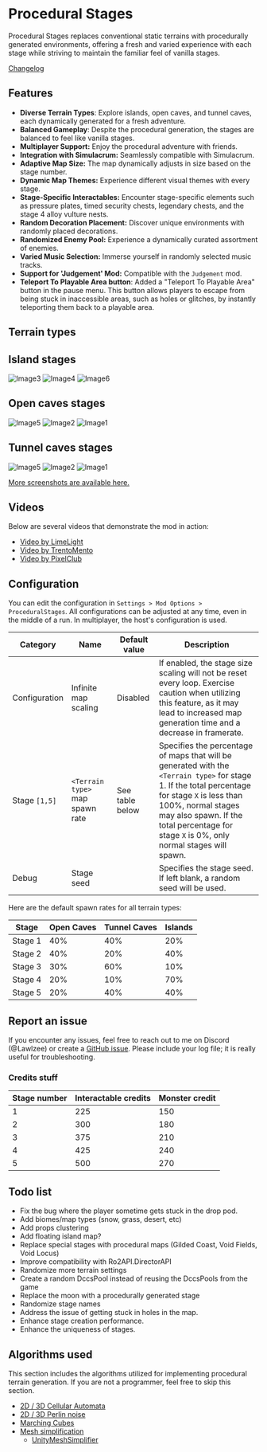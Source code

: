 # Procedural Stages

Procedural Stages replaces conventional static terrains with procedurally generated environments, offering a fresh and varied experience with each stage while striving to maintain the familiar feel of vanilla stages.

[Changelog](https://thunderstore.io/package/Lawlzee/ProceduralStages/changelog/)

## Features

- **Diverse Terrain Types**: Explore islands, open caves, and tunnel caves, each dynamically generated for a fresh adventure.
- **Balanced Gameplay**: Despite the procedural generation, the stages are balanced to feel like vanilla stages.
- **Multiplayer Support:** Enjoy the procedural adventure with friends.
- **Integration with Simulacrum:** Seamlessly compatible with Simulacrum.
- **Adaptive Map Size:** The map dynamically adjusts in size based on the stage number.
- **Dynamic Map Themes:** Experience different visual themes with every stage.
- **Stage-Specific Interactables:** Encounter stage-specific elements such as pressure plates, timed security chests, legendary chests, and the stage 4 alloy vulture nests.
- **Random Decoration Placement:** Discover unique environments with randomly placed decorations.
- **Randomized Enemy Pool:** Experience a dynamically curated assortment of enemies.
- **Varied Music Selection:** Immerse yourself in randomly selected music tracks.
- **Support for 'Judgement' Mod:** Compatible with the `Judgement` mod.
- **Teleport To Playable Area button**: Added a "Teleport To Playable Area" button in the pause menu. This button allows players to escape from being stuck in inaccessible areas, such as holes or glitches, by instantly teleporting them back to a playable area.

## Terrain types

## Island stages

![Image3](https://raw.githubusercontent.com/Lawlzee/UnityMapGenerator/master/Mod/Images/1.7/Image5.png)
![Image4](https://raw.githubusercontent.com/Lawlzee/UnityMapGenerator/master/Mod/Images/1.7.1/Image5.png)
![Image6](https://raw.githubusercontent.com/Lawlzee/UnityMapGenerator/master/Mod/Images/1.7/Image3.png)

## Open caves stages

![Image5](https://raw.githubusercontent.com/Lawlzee/UnityMapGenerator/master/Mod/Images/1.8/Image4.png)
![Image2](https://raw.githubusercontent.com/Lawlzee/UnityMapGenerator/master/Mod/Images/1.5/Image2.png)
![Image1](https://raw.githubusercontent.com/Lawlzee/UnityMapGenerator/master/Mod/Images/1.5/Image3.png)

## Tunnel caves stages

![Image5](https://raw.githubusercontent.com/Lawlzee/UnityMapGenerator/master/Mod/Images/1.9/Image5.png)
![Image2](https://raw.githubusercontent.com/Lawlzee/UnityMapGenerator/master/Mod/Images/1.9/Image7.png)
![Image1](https://raw.githubusercontent.com/Lawlzee/UnityMapGenerator/master/Mod/Images/1.9/Image9.png)

[More screenshots are available here.](https://github.com/Lawlzee/UnityMapGenerator/tree/master/Mod/Images)

## Videos

Below are several videos that demonstrate the mod in action:
- [Video by LimeLight](https://www.youtube.com/watch?v=CDH7QYtNGvc&lc=UgziI767yJ6zojgI77R4AaABAg)
- [Video by TrentoMento](https://www.youtube.com/watch?v=5wyeGS0PbeU)
- [Video by PixelClub](https://www.youtube.com/watch?v=dBWXATNUGjY)


## Configuration

You can edit the configuration in `Settings > Mod Options > ProceduralStages`. All configurations can be adjusted at any time, even in the middle of a run. In multiplayer, the host's configuration is used.

| Category      | Name                 | Default value    | Description                                                                                                                                                                      |
|---------------|----------------------|------------------|----------------------------------------------------------------------------------------------------------------------------------------------------------------------------------|                                        
| Configuration | Infinite map scaling | Disabled         | If enabled, the stage size scaling will not be reset every loop. Exercise caution when utilizing this feature, as it may lead to increased map generation time and a decrease in framerate. |
| Stage `[1,5]` | `<Terrain type>` map spawn rate | See table below | Specifies the percentage of maps that will be generated with the `<Terrain type>` for stage 1. If the total percentage for stage `X` is less than 100%, normal stages may also spawn. If the total percentage for stage `X` is 0%, only normal stages will spawn.|
| Debug         | Stage seed           |                  | Specifies the stage seed. If left blank, a random seed will be used.                                                      |

Here are the default spawn rates for all terrain types:

| Stage   | Open Caves | Tunnel Caves | Islands |
|---------|------------|--------------|---------|
| Stage 1 | 40%        | 40%          | 20%     |
| Stage 2 | 40%        | 20%          | 40%     |
| Stage 3 | 30%        | 60%          | 10%     |
| Stage 4 | 20%        | 10%          | 70%     |
| Stage 5 | 20%        | 40%          | 40%     |

## Report an issue

If you encounter any issues, feel free to reach out to me on Discord (@Lawlzee) or create a [GitHub issue](https://github.com/Lawlzee/UnityMapGenerator/issues/new). Please include your log file; it is really useful for troubleshooting.

### Credits stuff

|Stage number|Interactable credits|Monster credit|
|--|--|--|
|1|225|150|
|2|300|180|
|3|375|210|
|4|425|240|
|5|500|270|

## Todo list

- Fix the bug where the player sometime gets stuck in the drop pod.
- Add biomes/map types (snow, grass, desert, etc)
- Add props clustering
- Add floating island map?
- Replace special stages with procedural maps (Gilded Coast, Void Fields, Void Locus)
- Improve compatibility with Ro2API.DirectorAPI
- Randomize more terrain settings
- Create a random DccsPool instead of reusing the DccsPools from the game
- Replace the moon with a procedurally generated stage
- Randomize stage names
- Address the issue of getting stuck in holes in the map.
- Enhance stage creation performance.
- Enhance the uniqueness of stages.


## Algorithms used

This section includes the algorithms utilized for implementing procedural terrain generation. If you are not a programmer, feel free to skip this section.

- [2D / 3D Cellular Automata](https://www.youtube.com/watch?v=v7yyZZjF1z4&list=PLFt_AvWsXl0eZgMK_DT5_biRkWXftAOf9)
- [2D / 3D Perlin noise](https://en.wikipedia.org/wiki/Perlin_noise)
- [Marching Cubes](https://www.youtube.com/watch?v=M3iI2l0ltbE)
- [Mesh simplification](https://www.youtube.com/watch?v=biLY19kuGOs)
    - [UnityMeshSimplifier](https://github.com/Whinarn/UnityMeshSimplifier)